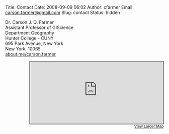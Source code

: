 Title: Contact
Date: 2008-09-09 06:02
Author: cfarmer
Email: carson.farmer@gmail.com
Slug: contact
Status: hidden

Dr. Carson J. Q. Farmer  
Assistant Professor of GIScience  
Department Geography  
Hunter College - CUNY  
695 Park Avenue, New York  
New York, 10065  
[about.me/carson.farmer](http://about.me/carson.farmer)

<iframe width="425" height="200" frameborder="0" scrolling="no" marginheight="0" marginwidth="0" 
  src="http://www.openstreetmap.org/export/embed.html?bbox=-74,40.7463,-73.9274,40.7905&amp;layer=mapnik&amp;marker=40.76870,-73.96504" 
  style="border: 1px solid black; float: right;">
</iframe>
<br/>
<small style="float: right;">
<a href="http://www.openstreetmap.org/?lat=40.7684&amp;lon=-73.9637&amp;zoom=13&amp;layers=M&amp;mlat=40.76870&amp;mlon=-73.96504">
  View Larger Map
</a>
</small>
